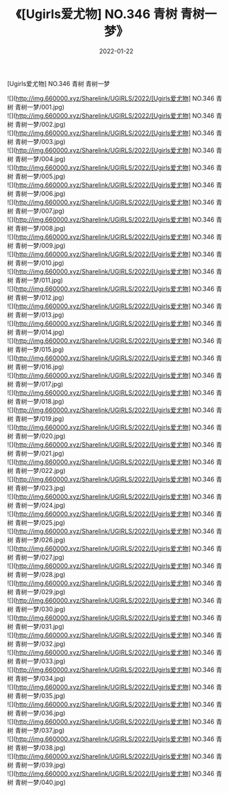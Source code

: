 ﻿---
layout: post
title:  《[Ugirls爱尤物] NO.346 青树 青树一梦》
date:   2022-01-22
img: http://img.660000.xyz/Sharelink/UGIRLS/2022/[Ugirls爱尤物] NO.346 青树 青树一梦/000.jpg
categories: [美女, 清纯, 唯美]
---

[Ugirls爱尤物] NO.346 青树 青树一梦

 ![](http://img.660000.xyz/Sharelink/UGIRLS/2022/[Ugirls爱尤物] NO.346 青树 青树一梦/001.jpg) <br>![](http://img.660000.xyz/Sharelink/UGIRLS/2022/[Ugirls爱尤物] NO.346 青树 青树一梦/002.jpg) <br>![](http://img.660000.xyz/Sharelink/UGIRLS/2022/[Ugirls爱尤物] NO.346 青树 青树一梦/003.jpg) <br>![](http://img.660000.xyz/Sharelink/UGIRLS/2022/[Ugirls爱尤物] NO.346 青树 青树一梦/004.jpg) <br>![](http://img.660000.xyz/Sharelink/UGIRLS/2022/[Ugirls爱尤物] NO.346 青树 青树一梦/005.jpg) <br>![](http://img.660000.xyz/Sharelink/UGIRLS/2022/[Ugirls爱尤物] NO.346 青树 青树一梦/006.jpg) <br>![](http://img.660000.xyz/Sharelink/UGIRLS/2022/[Ugirls爱尤物] NO.346 青树 青树一梦/007.jpg) <br>![](http://img.660000.xyz/Sharelink/UGIRLS/2022/[Ugirls爱尤物] NO.346 青树 青树一梦/008.jpg) <br>![](http://img.660000.xyz/Sharelink/UGIRLS/2022/[Ugirls爱尤物] NO.346 青树 青树一梦/009.jpg) <br>![](http://img.660000.xyz/Sharelink/UGIRLS/2022/[Ugirls爱尤物] NO.346 青树 青树一梦/010.jpg) <br>![](http://img.660000.xyz/Sharelink/UGIRLS/2022/[Ugirls爱尤物] NO.346 青树 青树一梦/011.jpg) <br>![](http://img.660000.xyz/Sharelink/UGIRLS/2022/[Ugirls爱尤物] NO.346 青树 青树一梦/012.jpg) <br>![](http://img.660000.xyz/Sharelink/UGIRLS/2022/[Ugirls爱尤物] NO.346 青树 青树一梦/013.jpg) <br>![](http://img.660000.xyz/Sharelink/UGIRLS/2022/[Ugirls爱尤物] NO.346 青树 青树一梦/014.jpg) <br>![](http://img.660000.xyz/Sharelink/UGIRLS/2022/[Ugirls爱尤物] NO.346 青树 青树一梦/015.jpg) <br>![](http://img.660000.xyz/Sharelink/UGIRLS/2022/[Ugirls爱尤物] NO.346 青树 青树一梦/016.jpg) <br>![](http://img.660000.xyz/Sharelink/UGIRLS/2022/[Ugirls爱尤物] NO.346 青树 青树一梦/017.jpg) <br>![](http://img.660000.xyz/Sharelink/UGIRLS/2022/[Ugirls爱尤物] NO.346 青树 青树一梦/018.jpg) <br>![](http://img.660000.xyz/Sharelink/UGIRLS/2022/[Ugirls爱尤物] NO.346 青树 青树一梦/019.jpg) <br>![](http://img.660000.xyz/Sharelink/UGIRLS/2022/[Ugirls爱尤物] NO.346 青树 青树一梦/020.jpg) <br>![](http://img.660000.xyz/Sharelink/UGIRLS/2022/[Ugirls爱尤物] NO.346 青树 青树一梦/021.jpg) <br>![](http://img.660000.xyz/Sharelink/UGIRLS/2022/[Ugirls爱尤物] NO.346 青树 青树一梦/022.jpg) <br>![](http://img.660000.xyz/Sharelink/UGIRLS/2022/[Ugirls爱尤物] NO.346 青树 青树一梦/023.jpg) <br>![](http://img.660000.xyz/Sharelink/UGIRLS/2022/[Ugirls爱尤物] NO.346 青树 青树一梦/024.jpg) <br>![](http://img.660000.xyz/Sharelink/UGIRLS/2022/[Ugirls爱尤物] NO.346 青树 青树一梦/025.jpg) <br>![](http://img.660000.xyz/Sharelink/UGIRLS/2022/[Ugirls爱尤物] NO.346 青树 青树一梦/026.jpg) <br>![](http://img.660000.xyz/Sharelink/UGIRLS/2022/[Ugirls爱尤物] NO.346 青树 青树一梦/027.jpg) <br>![](http://img.660000.xyz/Sharelink/UGIRLS/2022/[Ugirls爱尤物] NO.346 青树 青树一梦/028.jpg) <br>![](http://img.660000.xyz/Sharelink/UGIRLS/2022/[Ugirls爱尤物] NO.346 青树 青树一梦/029.jpg) <br>![](http://img.660000.xyz/Sharelink/UGIRLS/2022/[Ugirls爱尤物] NO.346 青树 青树一梦/030.jpg) <br>![](http://img.660000.xyz/Sharelink/UGIRLS/2022/[Ugirls爱尤物] NO.346 青树 青树一梦/031.jpg) <br>![](http://img.660000.xyz/Sharelink/UGIRLS/2022/[Ugirls爱尤物] NO.346 青树 青树一梦/032.jpg) <br>![](http://img.660000.xyz/Sharelink/UGIRLS/2022/[Ugirls爱尤物] NO.346 青树 青树一梦/033.jpg) <br>![](http://img.660000.xyz/Sharelink/UGIRLS/2022/[Ugirls爱尤物] NO.346 青树 青树一梦/034.jpg) <br>![](http://img.660000.xyz/Sharelink/UGIRLS/2022/[Ugirls爱尤物] NO.346 青树 青树一梦/035.jpg) <br>![](http://img.660000.xyz/Sharelink/UGIRLS/2022/[Ugirls爱尤物] NO.346 青树 青树一梦/036.jpg) <br>![](http://img.660000.xyz/Sharelink/UGIRLS/2022/[Ugirls爱尤物] NO.346 青树 青树一梦/037.jpg) <br>![](http://img.660000.xyz/Sharelink/UGIRLS/2022/[Ugirls爱尤物] NO.346 青树 青树一梦/038.jpg) <br>![](http://img.660000.xyz/Sharelink/UGIRLS/2022/[Ugirls爱尤物] NO.346 青树 青树一梦/039.jpg) <br>![](http://img.660000.xyz/Sharelink/UGIRLS/2022/[Ugirls爱尤物] NO.346 青树 青树一梦/040.jpg) <br>